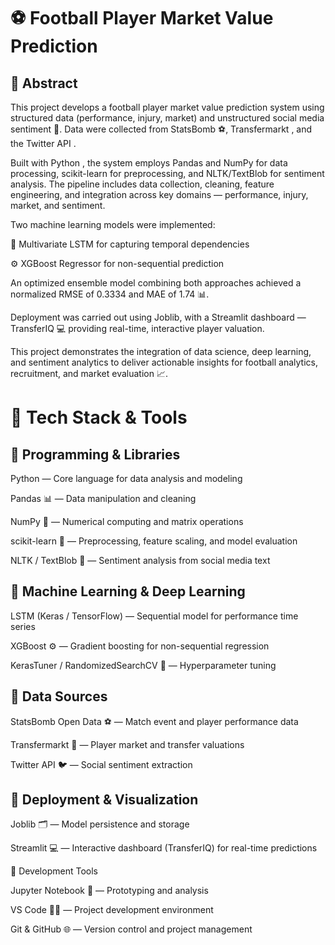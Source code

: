 <h1>⚽ Football Player Market Value Prediction</h1>
<h2>📄 Abstract</h2>

This project develops a football player market value prediction system using structured data (performance, injury, market) and unstructured social media sentiment 💬. Data were collected from StatsBomb ⚽, Transfermarkt , and the Twitter API .

Built with Python , the system employs Pandas and NumPy for data processing, scikit-learn for preprocessing, and NLTK/TextBlob for sentiment analysis. The pipeline includes data collection, cleaning, feature engineering, and integration across key domains — performance, injury, market, and sentiment.

Two machine learning models were implemented:

🧠 Multivariate LSTM for capturing temporal dependencies

⚙️ XGBoost Regressor for non-sequential prediction

An optimized ensemble model combining both approaches achieved a normalized RMSE of 0.3334 and MAE of 1.74 📊.

Deployment was carried out using Joblib, with a Streamlit dashboard — TransferIQ 💻 providing real-time, interactive player valuation.

This project demonstrates the integration of data science, deep learning, and sentiment analytics to deliver actionable insights for football analytics, recruitment, and market evaluation 📈.

<h1>🧰 Tech Stack & Tools</h1>
<h2>🐍 Programming & Libraries</h2>

Python — Core language for data analysis and modeling

Pandas 📊 — Data manipulation and cleaning

NumPy 🔢 — Numerical computing and matrix operations

scikit-learn 🤖 — Preprocessing, feature scaling, and model evaluation

NLTK / TextBlob 💬 — Sentiment analysis from social media text

<h2>🧠 Machine Learning & Deep Learning</h2>

LSTM (Keras / TensorFlow) — Sequential model for performance time series

XGBoost ⚙️ — Gradient boosting for non-sequential regression

KerasTuner / RandomizedSearchCV 🎯 — Hyperparameter tuning

<h2>💾 Data Sources</h2>

StatsBomb Open Data ⚽ — Match event and player performance data

Transfermarkt 💸 — Player market and transfer valuations

Twitter API 🐦 — Social sentiment extraction

<h2>🚀 Deployment & Visualization</h2>

Joblib 🗂️ — Model persistence and storage

Streamlit 💻 — Interactive dashboard (TransferIQ) for real-time predictions

🧩 Development Tools

Jupyter Notebook 📓 — Prototyping and analysis

VS Code 🧑‍💻 — Project development environment

Git & GitHub 🌐 — Version control and project management
